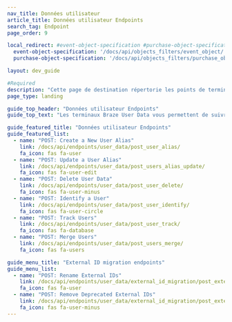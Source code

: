```yaml
---
nav_title: Données utilisateur
article_title: Données utilisateur Endpoints
search_tag: Endpoint
page_order: 9

local_redirect: #event-object-specification #purchase-object-specification
  event-object-specification: '/docs/api/objects_filters/event_object/'
  purchase-object-specification: '/docs/api/objects_filters/purchase_object/'

layout: dev_guide

#Required
description: "Cette page de destination répertorie les points de terminaison des données utilisateur Braze."
page_type: landing

guide_top_header: "Données utilisateur Endpoints"
guide_top_text: "Les terminaux Braze User Data vous permettent de suivre les informations relatives à vos utilisateurs en enregistrant les données relatives à vos utilisateurs qui proviennent de l'extérieur de votre application mobile. Vous pouvez également utiliser cette API pour supprimer des utilisateurs à des fins de test ou autres. <br> <br> Tous les terminaux API ont une limite de charge utile de données de 4 MB. Les tentatives d'afficher plus de données que 4 MB échoueront avec une entité de requête HTTP 413 Too Large. <br> <br> Les exemples de cette section contiennent l'URL https://rest.iad-01.braze.com, mais vous devrez peut-être utiliser une URL de point final différente (par exemple, si vous êtes hébergé dans le centre de données Braze EU ou si vous avez une installation Braze dédiée). Votre gestionnaire de succès client Braze vous informera si vous devez utiliser une URL de point final différente."

guide_featured_title: "Données utilisateur Endpoints"
guide_featured_list:
  - name: "POST: Create a New User Alias"
    link: /docs/api/endpoints/user_data/post_user_alias/
    fa_icon: fas fa-user
  - name: "POST: Update a User Alias"
    link: /docs/api/endpoints/user_data/post_users_alias_update/
    fa_icon: fas fa-user-edit
  - name: "POST: Delete User Data"
    link: /docs/api/endpoints/user_data/post_user_delete/
    fa_icon: fas fa-user-minus
  - name: "POST: Identify a User"
    link: /docs/api/endpoints/user_data/post_user_identify/
    fa_icon: fas fa-user-circle
  - name: "POST: Track Users"
    link: /docs/api/endpoints/user_data/post_user_track/
    fa_icon: fas fa-database
  - name: "POST: Merge Users"
    link: /docs/api/endpoints/user_data/post_users_merge/
    fa_icon: fas fa-users

guide_menu_title: "External ID migration endpoints"
guide_menu_list:
  - name: "POST: Rename External IDs"
    link: /docs/api/endpoints/user_data/external_id_migration/post_external_ids_rename/
    fa_icon: fas fa-user
  - name: "POST: Remove Deprecated External IDs"
    link: /docs/api/endpoints/user_data/external_id_migration/post_external_ids_remove/
    fa_icon: fas fa-user-minus
---
```

